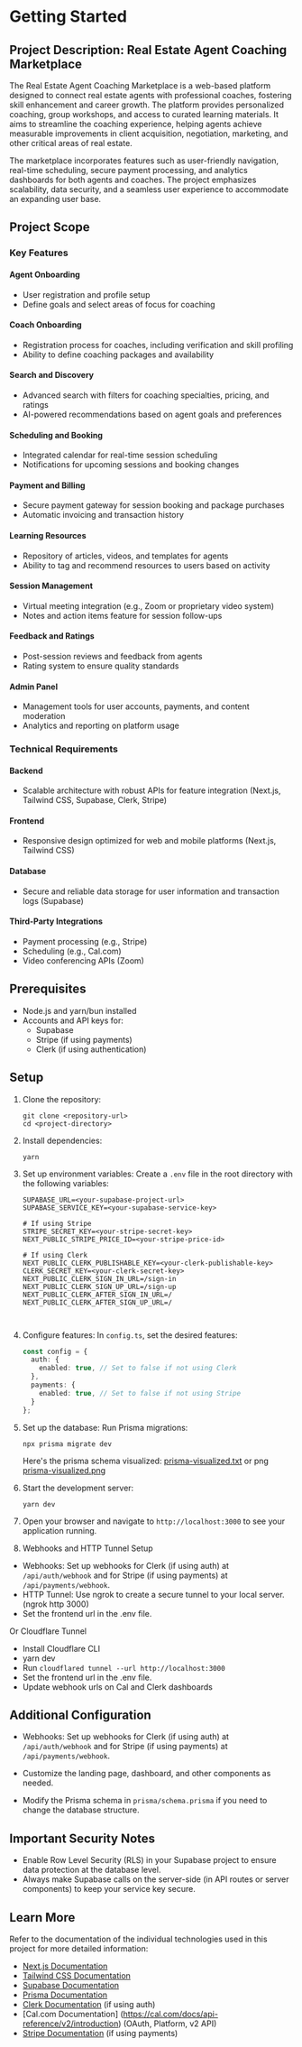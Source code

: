 # Getting Started

## Project Description: Real Estate Agent Coaching Marketplace

The Real Estate Agent Coaching Marketplace is a web-based platform designed to connect real estate agents with professional coaches, fostering skill enhancement and career growth. The platform provides personalized coaching, group workshops, and access to curated learning materials. It aims to streamline the coaching experience, helping agents achieve measurable improvements in client acquisition, negotiation, marketing, and other critical areas of real estate.

The marketplace incorporates features such as user-friendly navigation, real-time scheduling, secure payment processing, and analytics dashboards for both agents and coaches. The project emphasizes scalability, data security, and a seamless user experience to accommodate an expanding user base.

## Project Scope

### Key Features

#### Agent Onboarding
- User registration and profile setup
- Define goals and select areas of focus for coaching

#### Coach Onboarding
- Registration process for coaches, including verification and skill profiling
- Ability to define coaching packages and availability

#### Search and Discovery
- Advanced search with filters for coaching specialties, pricing, and ratings
- AI-powered recommendations based on agent goals and preferences

#### Scheduling and Booking
- Integrated calendar for real-time session scheduling
- Notifications for upcoming sessions and booking changes

#### Payment and Billing
- Secure payment gateway for session booking and package purchases
- Automatic invoicing and transaction history

#### Learning Resources
- Repository of articles, videos, and templates for agents
- Ability to tag and recommend resources to users based on activity

#### Session Management
- Virtual meeting integration (e.g., Zoom or proprietary video system)
- Notes and action items feature for session follow-ups

#### Feedback and Ratings
- Post-session reviews and feedback from agents
- Rating system to ensure quality standards

#### Admin Panel
- Management tools for user accounts, payments, and content moderation
- Analytics and reporting on platform usage

### Technical Requirements

#### Backend
- Scalable architecture with robust APIs for feature integration (Next.js, Tailwind CSS, Supabase, Clerk, Stripe)

#### Frontend
- Responsive design optimized for web and mobile platforms (Next.js, Tailwind CSS)

#### Database
- Secure and reliable data storage for user information and transaction logs (Supabase)

#### Third-Party Integrations
- Payment processing (e.g., Stripe)
- Scheduling (e.g., Cal.com)
- Video conferencing APIs (Zoom)

## Prerequisites
- Node.js and yarn/bun installed
- Accounts and API keys for:
  - Supabase
  - Stripe (if using payments)
  - Clerk (if using authentication)

## Setup

1. Clone the repository:
   ```
   git clone <repository-url>
   cd <project-directory>
   ```

2. Install dependencies:
   ```
   yarn
   ```

3. Set up environment variables:
   Create a `.env` file in the root directory with the following variables:
   ```
   SUPABASE_URL=<your-supabase-project-url>
   SUPABASE_SERVICE_KEY=<your-supabase-service-key>

   # If using Stripe
   STRIPE_SECRET_KEY=<your-stripe-secret-key>
   NEXT_PUBLIC_STRIPE_PRICE_ID=<your-stripe-price-id>

   # If using Clerk
   NEXT_PUBLIC_CLERK_PUBLISHABLE_KEY=<your-clerk-publishable-key>
   CLERK_SECRET_KEY=<your-clerk-secret-key>
   NEXT_PUBLIC_CLERK_SIGN_IN_URL=/sign-in
   NEXT_PUBLIC_CLERK_SIGN_UP_URL=/sign-up
   NEXT_PUBLIC_CLERK_AFTER_SIGN_IN_URL=/
   NEXT_PUBLIC_CLERK_AFTER_SIGN_UP_URL=/



4. Configure features:
   In `config.ts`, set the desired features:
   ```typescript
   const config = {
     auth: {
       enabled: true, // Set to false if not using Clerk
     },
     payments: {
       enabled: true, // Set to false if not using Stripe
     }
   };
   ```

5. Set up the database:
   Run Prisma migrations:
   ```
   npx prisma migrate dev
   ```

   Here's the prisma schema visualized: [prisma-visualized.txt](prisma/prisma-visualized.txt)
   or png [prisma-visualized.png](prisma/prisma-visualized.png)
   

6. Start the development server:
   ```
   yarn dev
   ```

7. Open your browser and navigate to `http://localhost:3000` to see your application running.

8. Webhooks and HTTP Tunnel Setup

- Webhooks: Set up webhooks for Clerk (if using auth) at `/api/auth/webhook` and for Stripe (if using payments) at `/api/payments/webhook`.
- HTTP Tunnel: Use ngrok to create a secure tunnel to your local server. (ngrok http 3000)
- Set the frontend url in the .env file.

Or Cloudflare Tunnel
- Install Cloudflare CLI
- yarn dev
- Run `cloudflared tunnel --url http://localhost:3000`
- Set the frontend url in the .env file.
- Update webhook urls on Cal and Clerk dashboards


## Additional Configuration

- Webhooks: Set up webhooks for Clerk (if using auth) at `/api/auth/webhook` and for Stripe (if using payments) at `/api/payments/webhook`.
- Customize the landing page, dashboard, and other components as needed.


- Modify the Prisma schema in `prisma/schema.prisma` if you need to change the database structure.

## Important Security Notes

- Enable Row Level Security (RLS) in your Supabase project to ensure data protection at the database level.
- Always make Supabase calls on the server-side (in API routes or server components) to keep your service key secure.

## Learn More

Refer to the documentation of the individual technologies used in this project for more detailed information:
- [Next.js Documentation](https://nextjs.org/docs)
- [Tailwind CSS Documentation](https://tailwindcss.com/docs)
- [Supabase Documentation](https://supabase.io/docs)
- [Prisma Documentation](https://www.prisma.io/docs)
- [Clerk Documentation](https://clerk.dev/docs) (if using auth)
- [Cal.com Documentation] (https://cal.com/docs/api-reference/v2/introduction) (OAuth, Platform, v2 API)
- [Stripe Documentation](https://stripe.com/docs) (if using payments)
